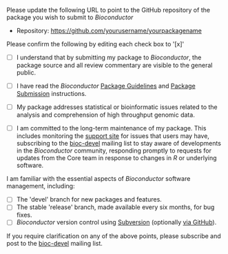 Please update the following URL to point to the GitHub repository of
the package you wish to submit to _Bioconductor_

- Repository: https://github.com/yourusername/yourpackagename

Please confirm the following by editing each check box to '[x]'

- [ ] I understand that by submitting my package to _Bioconductor_,
  the package source and all review commentary are visible to the
  general public.

- [ ] I have read the _Bioconductor_ [Package Guidelines][1] and
  [Package Submission][2] instructions.

- [ ] My package addresses statistical or bioinformatic issues related
  to the analysis and comprehension of high throughput genomic data.

- [ ] I am committed to the long-term maintenance of my package. This
  includes monitoring the [support site][3] for issues that users may
  have, subscribing to the [bioc-devel][4] mailing list to stay aware
  of developments in the _Bioconductor_ community, responding promptly
  to requests for updates from the Core team in response to changes in
  _R_ or underlying software.

I am familiar with the essential aspects of _Bioconductor_ software
management, including:

- [ ] The 'devel' branch for new packages and features.
- [ ] The stable 'release' branch, made available every six
      months, for bug fixes.
- [ ] _Bioconductor_ version control using [Subversion][5]
  (optionally [via GitHub][6]).

If you require clarification on any of the above points, please
subscribe and post to the [bioc-devel][4] mailing list.

[1]: https://bioconductor.org/developers/package-guidelines/
[2]: https://bioconductor.org/developers/package-submission/
[3]: https://support.bioconductor.org
[4]: https://stat.ethz.ch/mailman/listinfo/bioc-devel
[5]: http://bioconductor.org/developers/how-to/source-control/
[6]: http://bioconductor.org/developers/how-to/git-mirrors/
